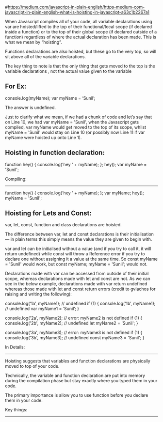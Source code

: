 #https://medium.com/javascript-in-plain-english/https-medium-com-javascript-in-plain-english-what-is-hoisting-in-javascript-a63c1b2267a1

When Javascript compiles all of your code, all variable declarations using var are hoisted/lifted to the top of their functional/local scope (if declared inside a function) or to the top of their global scope (if declared outside of a function) regardless of where the actual declaration has been made. This is what we mean by “hoisting”.

Functions declarations are also hoisted, but these go to the very top, so will sit above all of the variable declarations.

The key thing to note is that the only thing that gets moved to the top is the variable declarations , not the actual value given to the variable

For Ex:
------------

console.log(myName);
var myName = ‘Sunil’;

The answer is undefined. 

Just to clarify what we mean, if we had a chunk of code and let’s say that on Line 10, we had var myName = 'Sunil', when the Javascript gets compiled, var myName would get moved to the top of its scope, whilst myName = 'Sunil' would stay on Line 10 (or possibly now Line 11 if var myName were hoisted up onto Line 1).

Hoisting in function declaration:
----------------------------------

function hey() {
console.log('hey ' + myName);
};
hey();
var myName = 'Sunil';

Compiling:
___________

function hey() {
console.log('hey ' + myName);
};
var myName;
hey();
myName = 'Sunil';

Hoisting for Lets and Const:
-----------------------------

var, let, const, function and class declarations are hoisted.

The difference between var, let and const declarations is their initialisation — in plain terms this simply means the value they are given to begin with.

var and let can be initialised without a value (and if you try to call it, it will return undefined) while const will throw a Reference error if you try to declare one without assigning it a value at the same time. So const myName = 'Sunil' would work, but const myName; myName = 'Sunil'; would not.

Declarations made with var can be accessed from outside of their initial scope, whereas declarations made with let and const are not.
As we can see in the below example, declarations made with var return undefined whereas those made with let and const return errors (credit to gvlachos for raising and writing the following):

console.log(‘1a’, myName1); // undefined
if (1) {
 console.log(‘1b’, myName1); // undefined
 var myName1 = ‘Sunil’;
}

console.log('2a', myName2); // error: myName2 is not defined
if (1) {
    console.log('2b', myName2); // undefined
    let myName2 = 'Sunil';
}

console.log('3a', myName3); // error: myName3 is not defined
if (1) {
    console.log('3b', myName3); // undefined
    const myName3 = 'Sunil';
}

In Details:
_____________

Hoisting suggests that variables and function declarations are physically moved to top of your code. 

Technically, the variable and function declaration are put into memory during the compilation phase but stay exactly
where you typed them in your code. 

The primary importance is allow you to use function before you declare them in your code.

Key things:
____________

